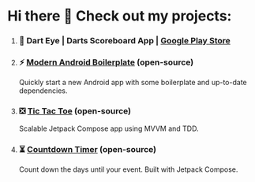 # Hi there 👋 Check out my projects:

1. ### 🎯 Dart Eye | Darts Scoreboard App | [Google Play Store](https://play.google.com/store/apps/details?id=com.darteye)

2. ### ⚡ [Modern Android Boilerplate](https://github.com/pim-developer/modern-android-template-quick-start) (open-source)
   Quickly start a new Android app with some boilerplate and up-to-date dependencies.

3. ### ❎ [Tic Tac Toe](https://github.com/2024-DEV2-020/tic-tac-toe-kata) (open-source)
   Scalable Jetpack Compose app using MVVM and TDD.  

4. ### ⏳ [Countdown Timer](https://github.com/pim-developer/daysuntil) (open-source)
   Count down the days until your event. Built with Jetpack Compose.


